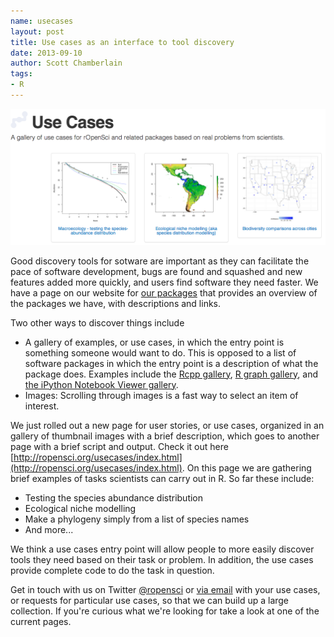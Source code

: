 ```yaml
---
name: usecases
layout: post
title: Use cases as an interface to tool discovery
date: 2013-09-10
author: Scott Chamberlain
tags:
- R
---
```


<a href="/usecases/index.html"><img src="/assets/usecases-images/usecases.png"></a>

Good discovery tools for sotware are important as they can facilitate the pace of software development, bugs are found and squashed and new features added more quickly, and users find software they need faster. We have a page on our website for [our packages](http://ropensci.org/packages/index.html) that provides an overview of the packages we have, with descriptions and links.

Two other ways to discover things include

* A gallery of examples, or use cases, in which the entry point is something someone would want to do. This is opposed to a list of software packages in which the entry point is a description of what the package does. Examples include the [Rcpp gallery](http://gallery.rcpp.org/), [R graph gallery](http://www.sr.bham.ac.uk/~ajrs/R/r-gallery.html), and [the iPython Notebook Viewer gallery](http://nbviewer.ipython.org/).
* Images: Scrolling through images is a fast way to select an item of interest.

We just rolled out a new page for user stories, or use cases, organized in an gallery of thumbnail images with a brief description, which goes to another page with a brief script and output. Check it out here [http://ropensci.org/usecases/index.html](http://ropensci.org/usecases/index.html). On this page we are gathering brief examples of tasks scientists can carry out in R. So far these include:

* Testing the species abundance distribution
* Ecological niche modelling
* Make a phylogeny simply from a list of species names
* And more...

We think a use cases entry point will allow people to more easily discover tools they need based on their task or problem. In addition, the use cases provide complete code to do the task in question.

Get in touch with us on Twitter [@ropensci](https://twitter.com/ropensci) or [via email](http://ropensci.org/contact.html) with your use cases, or requests for particular use cases, so that we can build up a large collection. If you're curious what we're looking for take a look at one of the current pages.
